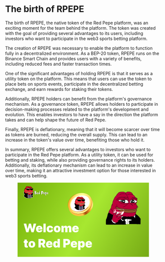 # The birth of RPEPE

The birth of RPEPE, the native token of the Red Pepe platform, was an exciting moment for the team behind the platform. The token was created with the goal of providing several advantages to its users, including investors who want to participate in the web3 sports betting platform.

The creation of RPEPE was necessary to enable the platform to function fully in a decentralized environment. As a BEP-20 token, RPEPE runs on the Binance Smart Chain and provides users with a variety of benefits, including reduced fees and faster transaction times.

One of the significant advantages of holding RPEPE is that it serves as a utility token on the platform. This means that users can use the token to place bets on sports events, participate in the decentralized betting exchange, and earn rewards for staking their tokens.

Additionally, RPEPE holders can benefit from the platform's governance mechanism. As a governance token, RPEPE allows holders to participate in decision-making processes related to the platform's development and evolution. This enables investors to have a say in the direction the platform takes and can help shape the future of Red Pepe.

Finally, RPEPE is deflationary, meaning that it will become scarcer over time as tokens are burned, reducing the overall supply. This can lead to an increase in the token's value over time, benefiting those who hold it.

In summary, RPEPE offers several advantages to investors who want to participate in the Red Pepe platform. As a utility token, it can be used for betting and staking, while also providing governance rights to its holders. Additionally, its deflationary mechanism can lead to an increase in value over time, making it an attractive investment option for those interested in web3 sports betting.

<figure><img src="../.gitbook/assets/Poster 3.png" alt=""><figcaption></figcaption></figure>

